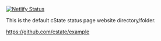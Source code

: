 [![Netlify Status](https://api.netlify.com/api/v1/badges/99bb9637-d873-45e2-9fef-f87ea0866b28/deploy-status)](https://app.netlify.com/sites/relaxed-bassi-bf8a10/deploys)

This is the default cState status page website directory/folder.

https://github.com/cstate/example

